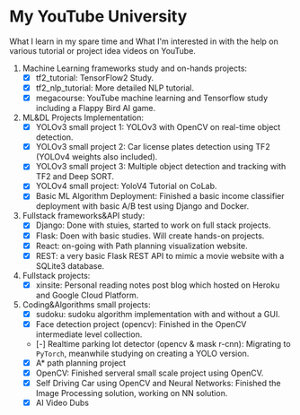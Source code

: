 # My YouTube University

What I learn in my spare time and What I'm interested in with the help on various tutorial or project idea videos on YouTube.

1. Machine Learning frameworks study and on-hands projects:  
    - [x] tf2_tutorial: TensorFlow2 Study.  
    - [x] tf2_nlp_tutorial: More detailed NLP tutorial.  
    - [x] megacourse: YouTube machine learning and Tensorflow study including a Flappy Bird AI game.  
2. ML&DL Projects Implementation:  
    - [x] YOLOv3 small project 1: YOLOv3 with OpenCV on real-time object detection.  
    - [x] YOLOv3 small project 2: Car license plates detection using TF2 (YOLOv4 weights also included).  
    - [x] YOLOv3 small project 3: Multiple object detection and tracking with TF2 and Deep SORT.  
    - [x] YOLOv4 small project: YoloV4 Tutorial on CoLab.  
    - [x] Basic ML Algorithm Deployment: Finished a basic income classifier deployment with basic A/B test using Django and Docker.
3. Fullstack frameworks&API study:  
    - [x] Django: Done with stuies, started to work on full stack projects.  
    - [x] Flask: Doen with basic studies. Will create hands-on projects.  
    - [x] React: on-going with Path planning visualization website.  
    - [x] REST: a very basic Flask REST API to mimic a movie website with a SQLite3 database.  
4. Fullstack projects:  
    - [x] xinsite: Personal reading notes post blog which hosted on Heroku and Google Cloud Platform. 
5. Coding&Algorithms small projects:  
    - [x] sudoku: sudoku algorithm implementation with and without a GUI.  
    - [x] Face detection project (opencv): Finished in the OpenCV intermediate level collection.  
    - [-] Realtime parking lot detector (opencv & mask r-cnn): Migrating to `PyTorch`, meanwhile studying on creating a YOLO version.
    - [x] A* path planning project  
    - [x] OpenCV: Finished serveral small scale project using OpenCV.  
    - [x] Self Driving Car using OpenCV and Neural Networks: Finished the Image Processing solution, working on NN solution.   
    - [x] AI Video Dubs  
